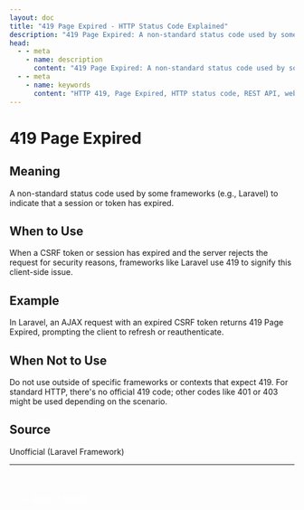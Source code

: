 ```yaml
---
layout: doc
title: "419 Page Expired - HTTP Status Code Explained"
description: "419 Page Expired: A non-standard status code used by some frameworks (e.g., Laravel) to indicate that a session or token has expired."
head:
  - - meta
    - name: description
      content: "419 Page Expired: A non-standard status code used by some frameworks (e.g., Laravel) to indicate that a session or token has expired."
  - - meta
    - name: keywords
      content: "HTTP 419, Page Expired, HTTP status code, REST API, web development"
---
```


# 419 Page Expired

## Meaning

A non-standard status code used by some frameworks (e.g., Laravel) to indicate that a session or token has expired.

## When to Use

When a CSRF token or session has expired and the server rejects the request for security reasons, frameworks like Laravel use 419 to signify this client-side issue.

## Example

In Laravel, an AJAX request with an expired CSRF token returns 419 Page Expired, prompting the client to refresh or reauthenticate.

## When Not to Use

Do not use outside of specific frameworks or contexts that expect 419. For standard HTTP, there's no official 419 code; other codes like 401 or 403 might be used depending on the scenario.

## Source

Unofficial (Laravel Framework)

---

<div style="margin-top: 40px;">
  <a href="/http-codes/" style="display: inline-block; padding: 12px 24px; background: hsl(var(--primary)); color: white; text-decoration: none; border-radius: var(--radius); font-weight: 500; transition: all 0.2s ease;">← Back to Search</a>
</div>
